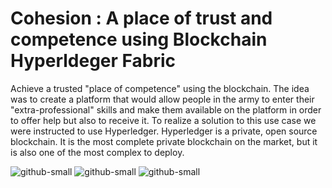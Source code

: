 # Cohesion : A place of trust and competence using Blockchain Hyperldeger Fabric

Achieve a trusted "place of competence" using the blockchain. The idea was to create a platform that would allow people in the army to enter their "extra-professional" skills and make them available on the platform in order to offer help but also to receive it. 
To realize a solution to this use case we were instructed to use Hyperledger. Hyperledger is a private, open source blockchain. It is the most complete private blockchain on the market, but it is also one of the most complex to deploy.

![github-small](https://user-images.githubusercontent.com/33637884/62209072-d61aeb00-b398-11e9-8f8e-ec99ce1c25db.png)
![github-small]()
![github-small]()
